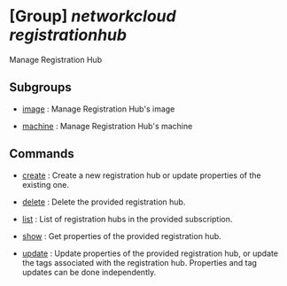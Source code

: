 # [Group] _networkcloud registrationhub_

Manage Registration Hub

## Subgroups

- [image](/Commands/networkcloud/registrationhub/image/readme.md)
: Manage Registration Hub's image

- [machine](/Commands/networkcloud/registrationhub/machine/readme.md)
: Manage Registration Hub's machine

## Commands

- [create](/Commands/networkcloud/registrationhub/_create.md)
: Create a new registration hub or update properties of the existing one.

- [delete](/Commands/networkcloud/registrationhub/_delete.md)
: Delete the provided registration hub.

- [list](/Commands/networkcloud/registrationhub/_list.md)
: List of registration hubs in the provided subscription.

- [show](/Commands/networkcloud/registrationhub/_show.md)
: Get properties of the provided registration hub.

- [update](/Commands/networkcloud/registrationhub/_update.md)
: Update properties of the provided registration hub, or update the tags associated with the registration hub. Properties and tag updates can be done independently.
